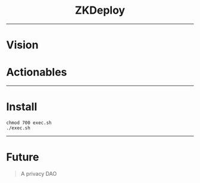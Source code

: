 <h1 align="center">
  ZKDeploy
</h1>

<p align="center"> </p>

-----

# Vision

> 
  
# Actionables

-----

# Install
```
chmod 700 exec.sh
./exec.sh
```

-----

# Future

> A privacy DAO
